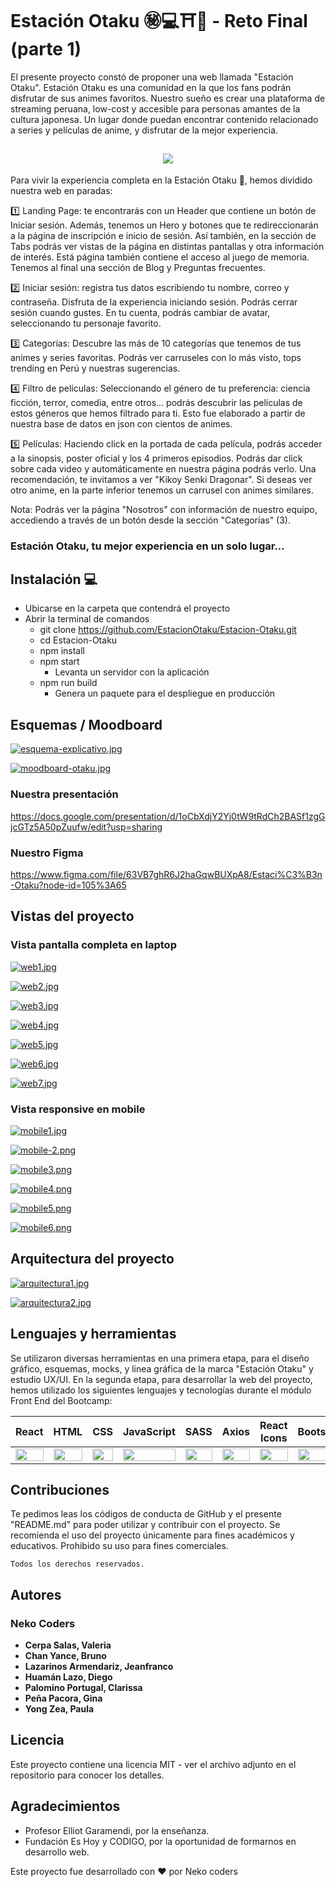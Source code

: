 # Estación Otaku ㊙💻⛩️🎌 - Reto Final (parte 1)

El presente proyecto constó de proponer una web llamada "Estación Otaku". Estación Otaku es una comunidad en la que los fans podrán disfrutar de sus animes favoritos.
Nuestro sueño es crear una plataforma de streaming peruana, low-cost y accesible para personas amantes de la cultura japonesa. Un lugar donde puedan encontrar contenido relacionado a series y películas de anime, y disfrutar de la mejor experiencia.

 <h2 align="center"> <img src="https://i.postimg.cc/rpcfJ0dN/logo-estacion.jpg"></h2>
    
Para vivir la experiencia completa en la Estación Otaku 🚉, hemos dividido nuestra web en paradas:

1️⃣ Landing Page: te encontrarás con un Header que contiene un botón de Iniciar sesión. Además, tenemos un Hero y botones que te redireccionarán a la página de inscripción e inicio de sesión. Así también, en la sección de Tabs podrás ver vistas de la página en distintas pantallas y otra información de interés. Está página también contiene el acceso al juego de memoria. Tenemos al final una sección de Blog y Preguntas frecuentes.

2️⃣ Iniciar sesión: registra tus datos escribiendo tu nombre, correo y contraseña. Disfruta de la experiencia iniciando sesión. Podrás cerrar sesión cuando gustes. En tu cuenta, podrás cambiar de avatar, seleccionando tu personaje favorito.

3️⃣ Categorías: Descubre las más de 10 categorías que tenemos de tus animes y series favoritas. Podrás ver carruseles con lo más visto, tops trending en Perú y nuestras sugerencias.

4️⃣ Filtro de películas: Seleccionando el género de tu preferencia: ciencia ficción, terror, comedia, entre otros... podrás descubrir las películas de estos géneros que hemos filtrado para ti. Esto fue elaborado a partir de nuestra base de datos en json con cientos de animes.

5️⃣ Películas: Haciendo click en la portada de cada película, podrás acceder a la sinopsis, poster oficial y los 4 primeros episodios. Podrás dar click sobre cada video y automáticamente en nuestra página podrás verlo. Una recomendación, te invitamos a ver "Kikoy Senki Dragonar". Si deseas ver otro anime, en la parte inferior tenemos un carrusel con animes similares.

Nota: Podrás ver la página "Nosotros" con información de nuestro equipo, accediendo a través de un botón desde la sección "Categorías" (3).

### Estación Otaku, tu mejor experiencia en un solo lugar...
    
## Instalación 💻
- Ubicarse en la carpeta que contendrá el proyecto
- Abrir la terminal de comandos
  - git clone https://github.com/EstacionOtaku/Estacion-Otaku.git
  - cd Estacion-Otaku
  - npm install
  - npm start
    - Levanta un servidor con la aplicación
  - npm run build
    - Genera un paquete para el despliegue en producción
     
## Esquemas / Moodboard
    
[![esquema-explicativo.jpg](https://i.postimg.cc/yNzR25Cm/esquema-explicativo.jpg)](https://postimg.cc/rDQzrfms)
       
[![moodboard-otaku.jpg](https://i.postimg.cc/15GVwBq4/moodboard-otaku.jpg)](https://postimg.cc/GHpp1kz1)
        
### Nuestra presentación

https://docs.google.com/presentation/d/1oCbXdjY2Yj0tW9tRdCh2BASf1zgGjcGTz5A50pZuufw/edit?usp=sharing

### Nuestro Figma

https://www.figma.com/file/63VB7ghR6J2haGqwBUXpA8/Estaci%C3%B3n-Otaku?node-id=105%3A65

## Vistas del proyecto
     
### Vista pantalla completa en laptop
      
[![web1.jpg](https://i.postimg.cc/W4p03X3C/web1.jpg)](https://postimg.cc/68S8bVCf)
    
[![web2.jpg](https://i.postimg.cc/NfH1KKx8/web2.jpg)](https://postimg.cc/GHbBNhV9)
         
[![web3.jpg](https://i.postimg.cc/Y2JdDKn3/web3.jpg)](https://postimg.cc/kDvNDZd6)
          
[![web4.jpg](https://i.postimg.cc/XYgxvZVH/web4.jpg)](https://postimg.cc/DS81jw4L)
             
[![web5.jpg](https://i.postimg.cc/5yvSWy7m/web5.jpg)](https://postimg.cc/8fp6hpVF)
       
[![web6.jpg](https://i.postimg.cc/3J5ZCjNf/web6.jpg)](https://postimg.cc/PNyZdwm1)
       
[![web7.jpg](https://i.postimg.cc/X7GTXkh2/web7.jpg)](https://postimg.cc/SJ4ZvCm8)
      
### Vista responsive en mobile
       
[![mobile1.jpg](https://i.postimg.cc/05Fjwjbn/mobile1.jpg)](https://postimg.cc/s1P3FVPG)
           
[![mobile-2.png](https://i.postimg.cc/85YJZx6W/mobile-2.png)](https://postimg.cc/HcQkxZ3s)
      
[![mobile3.png](https://i.postimg.cc/s2BWdV4x/mobile3.png)](https://postimg.cc/gwWj3b5b)
      
[![mobile4.png](https://i.postimg.cc/9FnTxRyK/mobile4.png)](https://postimg.cc/7fSfhLsn)
     
[![mobile5.png](https://i.postimg.cc/FKgYQ7J9/mobile5.png)](https://postimg.cc/v1TYr8zj)
     
[![mobile6.png](https://i.postimg.cc/4dQ2tb7r/mobile6.png)](https://postimg.cc/Kk45hT5N)
     
## Arquitectura del proyecto
      
[![arquitectura1.jpg](https://i.postimg.cc/GhzwWmWR/arquitectura1.jpg)](https://postimg.cc/ykJb9s6p)
       
[![arquitectura2.jpg](https://i.postimg.cc/pLxY3KwG/arquitectura2.jpg)](https://postimg.cc/WhWkkqbg)
      
## Lenguajes y herramientas
Se utilizaron diversas herramientas en una primera etapa, para el diseño gráfico, esquemas, mocks, y linea gráfica de la marca "Estación Otaku" y estudio UX/UI.
En la segunda etapa, para desarrollar la web del proyecto, hemos utilizado los siguientes lenguajes y tecnologías durante el módulo Front End del Bootcamp:
  
<table>
    <thead>
      <tr>
        <th>React</th>
        <th>HTML</th>
        <th>CSS</th>
        <th>JavaScript</th>
        <th>SASS</th>
        <th>Axios</th>
        <th>React Icons</th>
        <th>Bootstrap</th>
        <th>Json</th>
        <th>Slick.js</th>
        <th>Sweetalert2</th>
        <th>Figma</th>
        <th>Photoshop</th>
      </tr>
    </thead>
    <tbody>
      <tr>
        <td>
          <img src="https://upload.wikimedia.org/wikipedia/commons/thumb/a/a7/React-icon.svg/1280px-React-icon.svg.png" width="100%" />
        </td>
        <td>
          <img src="https://i.postimg.cc/rF6WrLjr/html.png" width="100%" />
        </td>
        <td>
          <img src="https://upload.wikimedia.org/wikipedia/commons/thumb/d/d5/CSS3_logo_and_wordmark.svg/544px-CSS3_logo_and_wordmark.svg.png" width="100%" />
        </td>
        <td>
          <img
            src="https://eduliticas.com/wp-content/uploads/2018/01/Javascript-shield.png" width="100%" />
        </td>
        <td>
          <img src="https://miro.medium.com/max/512/1*9U1toerFxB8aiFRreLxEUQ.png" width="100%" />
        </td>      
        <td>
          <img
            src="https://upload.wikimedia.org/wikipedia/commons/thumb/c/c8/Axios_logo_%282020%29.svg/2560px-Axios_logo_%282020%29.svg.png" width="100%" />
        </td>
        <td>
          <img
            src="https://camo.githubusercontent.com/48d099290b4cb2d7937bcd96e8497cf1845b54a810a6432c70cf944b60b40c77/68747470733a2f2f7261776769742e636f6d2f676f72616e67616a69632f72656163742d69636f6e732f6d61737465722f72656163742d69636f6e732e737667" width="100%" />
        </td>
        <td>
          <img
            src="https://ironsolutionsit.com.ar/img/works/bootstrap.jpg" width="100%" />
        </td>
        <td>
          <img
            src="https://upload.wikimedia.org/wikipedia/commons/thumb/c/c9/JSON_vector_logo.svg/1200px-JSON_vector_logo.svg.png" width="100%" />
        </td>  
        <td>
          <img
            src="https://cms-assets.tutsplus.com/uploads/users/30/posts/31355/preview_image/pre.png" width="100%" />
        </td>  
        <td>
          <img
            src="https://avatars.githubusercontent.com/u/35137722?s=200&v=4" width="100%" />
        </td>
        <td>
          <img src="https://cdn.iconscout.com/icon/free/png-256/figma-3628771-3030133.png" width="100%" />
        </td>
        <td>
          <img src="https://logodix.com/logo/1074347.png" width="100%" />
        </td>    
      </tr>
    </tbody>
</table>

## Contribuciones

Te pedimos leas los códigos de conducta de GitHub y el presente "README.md" para poder utilizar y contribuir con el proyecto. Se recomienda el uso del proyecto únicamente para fines académicos y educativos. Prohibido su uso para fines comerciales.
  
```
Todos los derechos reservados.
```
  
## Autores
### Neko Coders

- **Cerpa Salas, Valeria**
- **Chan Yance, Bruno**
- **Lazarinos Armendariz, Jeanfranco**
- **Huamán Lazo, Diego**
- **Palomino Portugal, Clarissa**
- **Peña Pacora, Gina**
- **Yong Zea, Paula**

## Licencia

Este proyecto contiene una licencia MIT - ver el archivo adjunto en el repositorio para conocer los detalles.

## Agradecimientos

- Profesor Elliot Garamendi, por la enseñanza. 
- Fundación Es Hoy y CODIGO, por la oportunidad de formarnos en desarrollo web.
   
Este proyecto fue desarrollado con ❤️ por Neko coders
